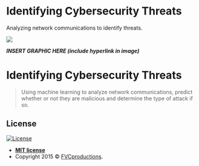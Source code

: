 # Identifying Cybersecurity Threats
Analyzing network communications to identify threats.

<img src="https://imgur.com/a/LvvK7VV">

***INSERT GRAPHIC HERE (include hyperlink in image)***

# Identifying Cybersecurity Threats

> Using machine learning to analyze network communications, predict whether or not they are malicious and determine the type of attack if so.

## License

[![License](http://img.shields.io/:license-mit-blue.svg?style=flat-square)](http://badges.mit-license.org)

- **[MIT license](http://opensource.org/licenses/mit-license.php)**
- Copyright 2015 © <a href="http://fvcproductions.com" target="_blank">FVCproductions</a>.
